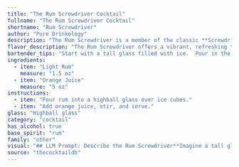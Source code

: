 ```yaml
---
title: "The Rum Screwdriver Cocktail"
fullname: "The Rum Screwdriver Cocktail"
shortname: "Rum Screwdriver"
author: "Pure Drinkology"
description: "The Rum Screwdriver is a member of the classic **Screwdriver family**, a simple blend of citrus juice and spirits. While its exact origin is debated, it's believed to have emerged in the 1940s, likely in the USA, as a variation on the Vodka Screwdriver. "
flavor_description: "The Rum Screwdriver offers a vibrant, refreshing taste. The light rum brings a smooth, mellow sweetness with subtle hints of molasses and spice. This blends beautifully with the bright, tangy acidity of the orange juice, creating a balanced and thirst-quenching experience. The overall profile is tropical, slightly sweet, and delightfully tart, perfect for a sunny day or a light and enjoyable cocktail. "
bartender_tips: "Start with a tall glass filled with ice.  Pour in the light rum, then top off with fresh orange juice.  Use a good quality rum, and freshly squeezed orange juice for the best flavor.  Garnish with an orange wedge or a maraschino cherry.  Don't over-shake, as you don't want to dilute the rum too much. "
ingredients:
  - item: "Light Rum"
    measure: "1.5 oz"
  - item: "Orange Juice"
    measure: "5 oz"
instructions:
  - item: "Pour rum into a highball glass over ice cubes."
  - item: "Add orange juice, stir, and serve."
glass: "Highball glass"
category: "cocktail"
has_alcohol: true
base_spirit: "rum"
family: "other"
visual: "## LLM Prompt: Describe the Rum Screwdriver**Imagine a tall glass filled with a vibrant orange liquid. The color is reminiscent of a sunrise, with a subtle hint of gold shimmering through. The drink is topped with a generous amount of ice, creating a mesmerizing cascade of condensation down the glass. The edges of the ice cubes are frosted with a delicate layer of frozen orange juice, giving the drink a textural element. The glass is adorned with a thin slice of orange, its vibrant orange peel adding a touch of citrusy elegance. What is the name of this cocktail?** "
source: "thecocktaildb"
---
```


